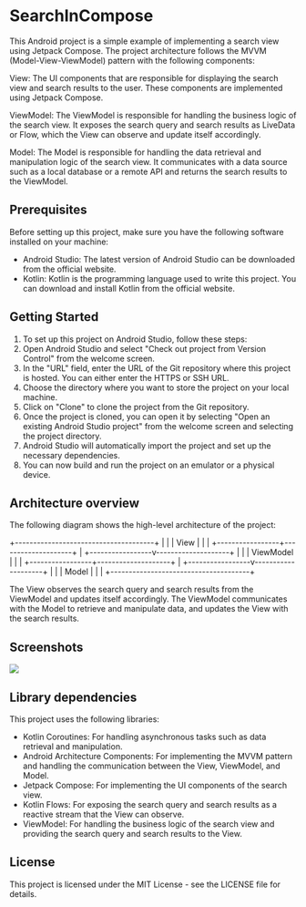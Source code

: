 # SearchInCompose
This Android project is a simple example of implementing a search view using Jetpack Compose. The project architecture follows the MVVM (Model-View-ViewModel) pattern with the following components:

View: The UI components that are responsible for displaying the search view and search results to the user. These components are implemented using Jetpack Compose.

ViewModel: The ViewModel is responsible for handling the business logic of the search view. It exposes the search query and search results as LiveData or Flow, which the View can observe and update itself accordingly.

Model: The Model is responsible for handling the data retrieval and manipulation logic of the search view. It communicates with a data source such as a local database or a remote API and returns the search results to the ViewModel.

## Prerequisites
Before setting up this project, make sure you have the following software installed on your machine:
- Android Studio: The latest version of Android Studio can be downloaded from the official website.
- Kotlin: Kotlin is the programming language used to write this project. You can download and install Kotlin from the official website.

## Getting Started
1. To set up this project on Android Studio, follow these steps:
2. Open Android Studio and select "Check out project from Version Control" from the welcome screen.
3. In the "URL" field, enter the URL of the Git repository where this project is hosted. You can either enter the HTTPS or SSH URL.
4. Choose the directory where you want to store the project on your local machine.
5. Click on "Clone" to clone the project from the Git repository.
6. Once the project is cloned, you can open it by selecting "Open an existing Android Studio project" from the welcome screen and selecting the project directory.
7. Android Studio will automatically import the project and set up the necessary dependencies.
8. You can now build and run the project on an emulator or a physical device.


## Architecture overview

The following diagram shows the high-level architecture of the project:

+--------------------------------------+
|                                      |
|                View                  |
|                                      |
+-----------------+--------------------+
|
+-----------------v--------------------+
|                                      |
|              ViewModel               |
|                                      |
+-----------------+--------------------+
|
+-----------------v--------------------+
|                                      |
|                Model                 |
|                                      |
+--------------------------------------+

The View observes the search query and search results from the ViewModel and updates itself accordingly. The ViewModel communicates with the Model to retrieve and manipulate data, and updates the View with the search results.

## Screenshots

![](../../Desktop/Screenshot_20230215_122016.png)

## Library dependencies

This project uses the following libraries:

- Kotlin Coroutines: For handling asynchronous tasks such as data retrieval and manipulation.
- Android Architecture Components: For implementing the MVVM pattern and handling the communication between the View, ViewModel, and Model.
- Jetpack Compose: For implementing the UI components of the search view.
- Kotlin Flows: For exposing the search query and search results as a reactive stream that the View can observe.
- ViewModel: For handling the business logic of the search view and providing the search query and search results to the View.



## License
This project is licensed under the MIT License - see the LICENSE file for details.

